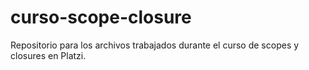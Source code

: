 # curso-scope-closure
Repositorio para los archivos trabajados durante el curso de scopes y closures en Platzi.
